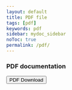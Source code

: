 ```yaml
---
layout: default
title: PDF file
tags: [pdf]
keywords: pdf
sidebar: mydoc_sidebar
noToc: true
permalink: /pdf/
---
```


### PDF documentation

<a target="_blank" class="noCrossRef" href="/pdf/mydoc.pdf"><button type="button" class="btn btn-default" aria-label="Left Align"><span class="glyphicon glyphicon-download-alt" aria-hidden="true"></span> PDF Download</button></a>


